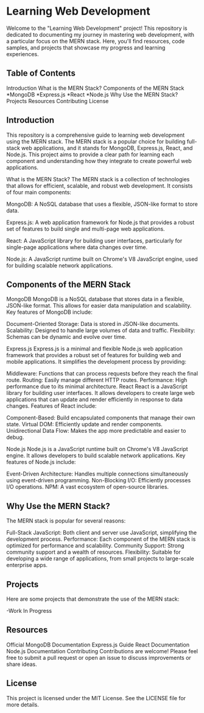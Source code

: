 # Learning Web Development
Welcome to the "Learning Web Development" project! This repository is dedicated to documenting my journey in mastering web development, with a particular focus on the MERN stack. Here, you'll find resources, code samples, and projects that showcase my progress and learning experiences.

## Table of Contents
Introduction
What is the MERN Stack?
Components of the MERN Stack
*MongoDB
*Express.js
*React
*Node.js
Why Use the MERN Stack?
Projects
Resources
Contributing
License

## Introduction
This repository is a comprehensive guide to learning web development using the MERN stack. The MERN stack is a popular choice for building full-stack web applications, and it stands for MongoDB, Express.js, React, and Node.js. This project aims to provide a clear path for learning each component and understanding how they integrate to create powerful web applications.

What is the MERN Stack?
The MERN stack is a collection of technologies that allows for efficient, scalable, and robust web development. It consists of four main components:

MongoDB: A NoSQL database that uses a flexible, JSON-like format to store data.

Express.js: A web application framework for Node.js that provides a robust set of features to build single and multi-page web applications.

React: A JavaScript library for building user interfaces, particularly for single-page applications where data changes over time.

Node.js: A JavaScript runtime built on Chrome's V8 JavaScript engine, used for building scalable network applications.

## Components of the MERN Stack

MongoDB
MongoDB is a NoSQL database that stores data in a flexible, JSON-like format. This allows for easier data manipulation and scalability. Key features of MongoDB include:

Document-Oriented Storage: Data is stored in JSON-like documents.
Scalability: Designed to handle large volumes of data and traffic.
Flexibility: Schemas can be dynamic and evolve over time.

Express.js
Express.js is a minimal and flexible Node.js web application framework that provides a robust set of features for building web and mobile applications. It simplifies the development process by providing:

Middleware: Functions that can process requests before they reach the final route.
Routing: Easily manage different HTTP routes.
Performance: High performance due to its minimal architecture.
React
React is a JavaScript library for building user interfaces. It allows developers to create large web applications that can update and render efficiently in response to data changes. Features of React include:

Component-Based: Build encapsulated components that manage their own state.
Virtual DOM: Efficiently update and render components.
Unidirectional Data Flow: Makes the app more predictable and easier to debug.

Node.js
Node.js is a JavaScript runtime built on Chrome's V8 JavaScript engine. It allows developers to build scalable network applications. Key features of Node.js include:

Event-Driven Architecture: Handles multiple connections simultaneously using event-driven programming.
Non-Blocking I/O: Efficiently processes I/O operations.
NPM: A vast ecosystem of open-source libraries.

## Why Use the MERN Stack?
The MERN stack is popular for several reasons:

Full-Stack JavaScript: Both client and server use JavaScript, simplifying the development process.
Performance: Each component of the MERN stack is optimized for performance and scalability.
Community Support: Strong community support and a wealth of resources.
Flexibility: Suitable for developing a wide range of applications, from small projects to large-scale enterprise apps.

## Projects
Here are some projects that demonstrate the use of the MERN stack:

-Work In Progress


## Resources
Official MongoDB Documentation
Express.js Guide
React Documentation
Node.js Documentation
Contributing
Contributions are welcome! Please feel free to submit a pull request or open an issue to discuss improvements or share ideas.

## License
This project is licensed under the MIT License. See the LICENSE file for more details.
